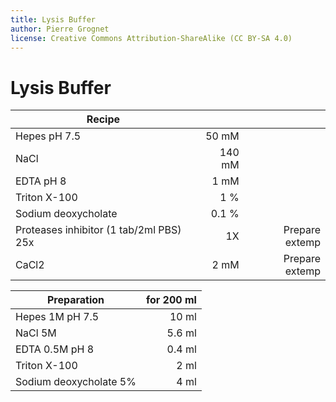 ```yaml
---
title: Lysis Buffer
author: Pierre Grognet
license: Creative Commons Attribution-ShareAlike (CC BY-SA 4.0)
---
```


# Lysis Buffer

|Recipe|||
|-------------|-----:|-----:|
|Hepes pH 7.5   |  50 mM ||
|NaCl           |    140 mM ||
|EDTA pH 8 |     1 mM ||
|Triton X-100|1 % ||
|Sodium deoxycholate|0.1 %|
|Proteases inhibitor (1 tab/2ml PBS) 25x| 1X |Prepare extemp|
|CaCl2| 2 mM|Prepare extemp|



|Preparation| for 200 ml|
|-------------|-----:|
|Hepes 1M pH 7.5   |  10 ml |
|NaCl   5M        |    5.6 ml |
|EDTA 0.5M pH 8 |     0.4 ml |
|Triton X-100|2 ml |
|Sodium deoxycholate 5%|4 ml|
